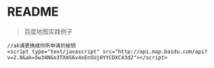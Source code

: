 # README
> 百度地图实践例子

```
//ak请更换成你所申请的秘钥
<script type="text/javascript" src="http://api.map.baidu.com/api?v=2.0&ak=5w34NGe3TXmS6v4xEnSUj0YYCDXC43d2"></script>
```
